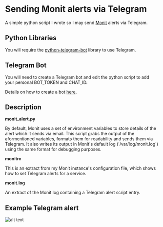 # Sending Monit alerts via Telegram

 A simple python script I wrote so I may send [Monit](https://mmonit.com/monit/) alerts via Telegram.

## Python Libraries

 You will require the [python-telegram-bot](https://python-telegram-bot.org/) library to use Telegram.

## Telegram Bot

 You will need to create a Telegram bot and edit the python script to add your personal BOT_TOKEN and CHAT_ID.

 Details on how to create a bot [here](https://core.telegram.org/bots#creating-a-new-bot).

## Description

**monit_alert.py**<br>

 By default, Monit uses a set of environment variables to store details of the alert which it sends via email.
 This script grabs the output of the aformentioned variables, formats them for readability and sends them via Telegram.
 It also writes its output in Monit's default log ('/var/log/monit.log') using the same format for debugging purposes.

**monitrc**<br>

 This is an extract from my Monit instance's configuration file, which shows how to set Telegram alerts for a service.

**monit.log**<br>

 An extract of the Monit log containing a Telegram alert script entry.

## Example Telegram alert
![alt text](https://i.imgur.com/JOztEqF.jpg)

